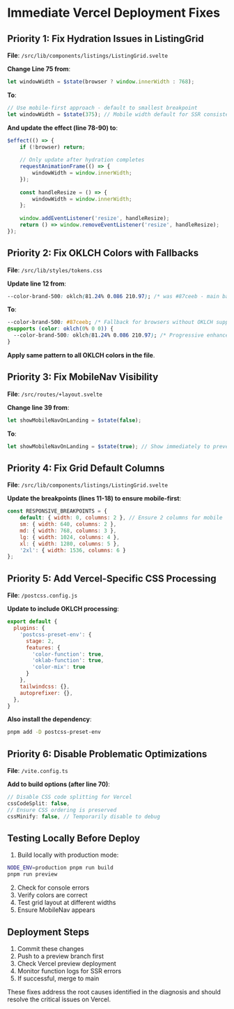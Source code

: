# Immediate Vercel Deployment Fixes

## Priority 1: Fix Hydration Issues in ListingGrid

**File**: `/src/lib/components/listings/ListingGrid.svelte`

**Change Line 75 from**:
```javascript
let windowWidth = $state(browser ? window.innerWidth : 768);
```

**To**:
```javascript
// Use mobile-first approach - default to smallest breakpoint
let windowWidth = $state(375); // Mobile width default for SSR consistency
```

**And update the effect (line 78-90) to**:
```javascript
$effect(() => {
    if (!browser) return;
    
    // Only update after hydration completes
    requestAnimationFrame(() => {
        windowWidth = window.innerWidth;
    });
    
    const handleResize = () => {
        windowWidth = window.innerWidth;
    };
    
    window.addEventListener('resize', handleResize);
    return () => window.removeEventListener('resize', handleResize);
});
```

## Priority 2: Fix OKLCH Colors with Fallbacks

**File**: `/src/lib/styles/tokens.css`

**Update line 12 from**:
```css
--color-brand-500: oklch(81.24% 0.086 210.97); /* was #87ceeb - main baby blue */
```

**To**:
```css
--color-brand-500: #87ceeb; /* Fallback for browsers without OKLCH support */
@supports (color: oklch(0% 0 0)) {
  --color-brand-500: oklch(81.24% 0.086 210.97); /* Progressive enhancement */
}
```

**Apply same pattern to all OKLCH colors in the file**.

## Priority 3: Fix MobileNav Visibility

**File**: `/src/routes/+layout.svelte`

**Change line 39 from**:
```javascript
let showMobileNavOnLanding = $state(false);
```

**To**:
```javascript
let showMobileNavOnLanding = $state(true); // Show immediately to prevent hydration mismatch
```

## Priority 4: Fix Grid Default Columns

**File**: `/src/lib/components/listings/ListingGrid.svelte`

**Update the breakpoints (lines 11-18) to ensure mobile-first**:
```javascript
const RESPONSIVE_BREAKPOINTS = {
    default: { width: 0, columns: 2 }, // Ensure 2 columns for mobile
    sm: { width: 640, columns: 2 },
    md: { width: 768, columns: 3 },
    lg: { width: 1024, columns: 4 },
    xl: { width: 1280, columns: 5 },
    '2xl': { width: 1536, columns: 6 }
};
```

## Priority 5: Add Vercel-Specific CSS Processing

**File**: `/postcss.config.js`

**Update to include OKLCH processing**:
```javascript
export default {
  plugins: {
    'postcss-preset-env': {
      stage: 2,
      features: {
        'color-function': true,
        'oklab-function': true,
        'color-mix': true
      }
    },
    tailwindcss: {},
    autoprefixer: {},
  },
}
```

**Also install the dependency**:
```bash
pnpm add -D postcss-preset-env
```

## Priority 6: Disable Problematic Optimizations

**File**: `/vite.config.ts`

**Add to build options (after line 70)**:
```javascript
// Disable CSS code splitting for Vercel
cssCodeSplit: false,
// Ensure CSS ordering is preserved
cssMinify: false, // Temporarily disable to debug
```

## Testing Locally Before Deploy

1. Build locally with production mode:
```bash
NODE_ENV=production pnpm run build
pnpm run preview
```

2. Check for console errors
3. Verify colors are correct
4. Test grid layout at different widths
5. Ensure MobileNav appears

## Deployment Steps

1. Commit these changes
2. Push to a preview branch first
3. Check Vercel preview deployment
4. Monitor function logs for SSR errors
5. If successful, merge to main

These fixes address the root causes identified in the diagnosis and should resolve the critical issues on Vercel.